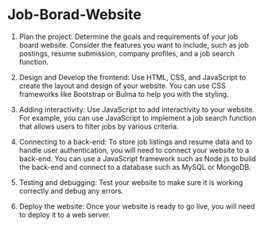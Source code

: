 # Job-Borad-Website

1. Plan the project: Determine the goals and requirements of your job board website. Consider the features you want to include, such as job postings, resume submission, company profiles, and a job search function.

2. Design and Develop the frontend: Use HTML, CSS, and JavaScript to create the layout and design of your website. You can use CSS frameworks like Bootstrap or Bulma to help you with the styling.

3. Adding interactivity: Use JavaScript to add interactivity to your website. For example, you can use JavaScript to implement a job search function that allows users to filter jobs by various criteria.

4. Connecting to a back-end: To store job listings and resume data and to handle user authentication, you will need to connect your website to a back-end. You can use a JavaScript framework such as Node.js to build the back-end and connect to a database such as MySQL or MongoDB.

5. Testing and debugging: Test your website to make sure it is working correctly and debug any errors.

6. Deploy the website: Once your website is ready to go live, you will need to deploy it to a web server.
